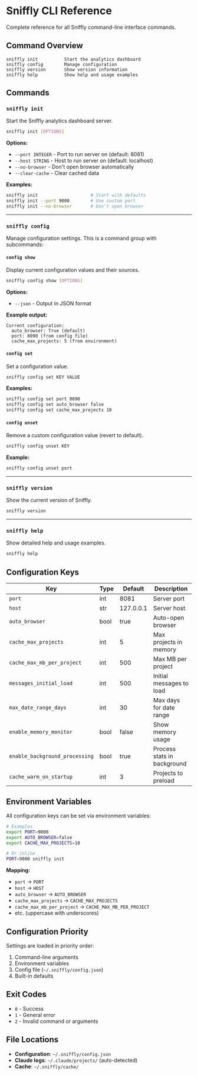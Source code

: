 # Sniffly CLI Reference

Complete reference for all Sniffly command-line interface commands.

## Command Overview

```
sniffly init          Start the analytics dashboard
sniffly config        Manage configuration
sniffly version       Show version information
sniffly help          Show help and usage examples
```

## Commands

### `sniffly init`

Start the Sniffly analytics dashboard server.

```bash
sniffly init [OPTIONS]
```

**Options:**
- `--port INTEGER` - Port to run server on (default: 8081)
- `--host STRING` - Host to run server on (default: localhost)
- `--no-browser` - Don't open browser automatically
- `--clear-cache` - Clear cached data

**Examples:**
```bash
sniffly init                    # Start with defaults
sniffly init --port 9000        # Use custom port
sniffly init --no-browser       # Don't open browser
```

---

### `sniffly config`

Manage configuration settings. This is a command group with subcommands:

#### `config show`

Display current configuration values and their sources.

```bash
sniffly config show [OPTIONS]
```

**Options:**
- `--json` - Output in JSON format

**Example output:**
```
Current configuration:
  auto_browser: True (default)
  port: 8090 (from config file)
  cache_max_projects: 5 (from environment)
```

#### `config set`

Set a configuration value.

```bash
sniffly config set KEY VALUE
```

**Examples:**
```bash
sniffly config set port 8090
sniffly config set auto_browser false
sniffly config set cache_max_projects 10
```

#### `config unset`

Remove a custom configuration value (revert to default).

```bash
sniffly config unset KEY
```

**Example:**
```bash
sniffly config unset port
```

---

### `sniffly version`

Show the current version of Sniffly.

```bash
sniffly version
```

---

### `sniffly help`

Show detailed help and usage examples.

```bash
sniffly help
```

## Configuration Keys

| Key | Type | Default | Description |
|-----|------|---------|-------------|
| `port` | int | 8081 | Server port |
| `host` | str | 127.0.0.1 | Server host |
| `auto_browser` | bool | true | Auto-open browser |
| `cache_max_projects` | int | 5 | Max projects in memory |
| `cache_max_mb_per_project` | int | 500 | Max MB per project |
| `messages_initial_load` | int | 500 | Initial messages to load |
| `max_date_range_days` | int | 30 | Max days for date range |
| `enable_memory_monitor` | bool | false | Show memory usage |
| `enable_background_processing` | bool | true | Process stats in background |
| `cache_warm_on_startup` | int | 3 | Projects to preload |

## Environment Variables

All configuration keys can be set via environment variables:

```bash
# Examples
export PORT=9000
export AUTO_BROWSER=false
export CACHE_MAX_PROJECTS=10

# Or inline
PORT=9000 sniffly init
```

**Mapping:**
- `port` → `PORT`
- `host` → `HOST`
- `auto_browser` → `AUTO_BROWSER`
- `cache_max_projects` → `CACHE_MAX_PROJECTS`
- `cache_max_mb_per_project` → `CACHE_MAX_MB_PER_PROJECT`
- etc. (uppercase with underscores)

## Configuration Priority

Settings are loaded in priority order:
1. Command-line arguments
2. Environment variables
3. Config file (`~/.sniffly/config.json`)
4. Built-in defaults

## Exit Codes

- `0` - Success
- `1` - General error
- `2` - Invalid command or arguments

## File Locations

- **Configuration**: `~/.sniffly/config.json`
- **Claude logs**: `~/.claude/projects/` (auto-detected)
- **Cache**: `~/.sniffly/cache/`